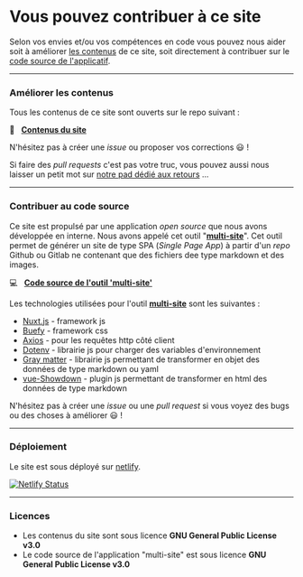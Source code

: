 
# Vous pouvez contribuer à ce site

Selon vos envies et/ou vos compétences en code vous pouvez nous aider soit à améliorer [les contenus][site_contents] de ce site, soit directement à contribuer sur le [code source de l'applicatif][repo_app].

---

### Améliorer les contenus

Tous les contenus de ce site sont ouverts sur le repo suivant :

📁 &nbsp; [**Contenus du site**][site_contents]

N'hésitez pas à créer une _issue_ ou proposer vos corrections 😃 !

Si faire des *pull requests* c'est pas votre truc, vous pouvez aussi nous laisser un petit mot sur [notre pad dédié aux retours][pad_feedbacks] ...


----

### Contribuer au code source

Ce site est propulsé par une application _open source_ que nous avons développée en interne. Nous avons appelé cet outil "**[multi-site][repo_app]**". Cet outil permet de générer un site de type SPA (*Single Page App*) à partir d'un *repo* Github ou Gitlab ne contenant que des fichiers dee type markdown et des images. 

💻 &nbsp; [**Code source de l'outil 'multi-site'**][repo_app]


Les technologies utilisées pour l'outil **[multi-site][repo_app]** sont les suivantes : 
- [Nuxt.js](https://nuxtjs.org) - framework js
- [Buefy](https://buefy.org/documentation) - framework css
- [Axios](https://axios-http.com/) - pour les requêtes http côté client
- [Dotenv](https://www.npmjs.com/package/dotenv) - librairie js pour charger des variables d'environnement 
- [Gray matter](https://www.npmjs.com/package/gray-matter) - librairie js permettant de transformer en objet des données de type markdown ou yaml
- [vue-Showdown](https://vue-showdown.js.org/) - plugin js permettant de transformer en html des données de type markdown

N'hésitez pas à créer une _issue_ ou une _pull request_ si vous voyez des bugs ou des choses à améliorer 😃 !


---


### Déploiement

Le site est sous déployé sur [netlify](https://www.netlify.com/).

[![Netlify Status](https://api.netlify.com/api/v1/badges/5be5abcb-7667-4b96-b1d1-952839f70c2f/deploy-status)](https://app.netlify.com/sites/multi-website/deploys)


---

### Licences

- Les contenus du site sont sous licence **GNU General Public License v3.0**
- Le code source de l'application "multi-site" est sous licence **GNU General Public License v3.0**



[site_contents]: https://github.com/mullti-coop/multi-site-contents
[pad_feedbacks]: https://hackmd.io/@multi/retours-site-multi
[repo_app]: https://github.com/mullti-coop/multi-site-app
